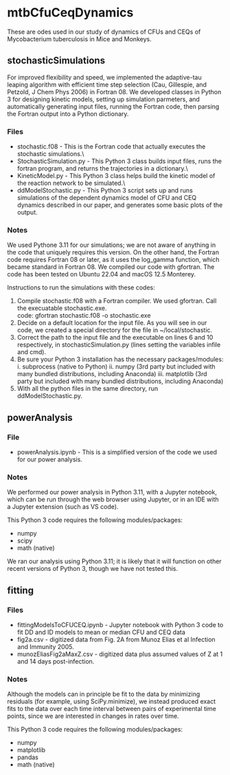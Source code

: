 # mtbCfuCeqDynamics
These are odes used in our study of dynamics of CFUs and CEQs of Mycobacterium tuberculosis in Mice and Monkeys.

## stochasticSimulations ##
For improved flexibility and speed, we implemented the adaptive-tau leaping algorithm with efficient time step selection (Cau, Gillespie, and Petzold, J Chem Phys 2006) in Fortran 08. We developed classes in Python 3 for designing kinetic models, setting up simulation parmeters, and automatically generating input files, running the Fortran code, then parsing the Fortran output into a Python dictionary.

### Files ###
* stochastic.f08 - This is the Fortran code that actually executes the stochastic simulations.\
* StochasticSimulation.py - This Python 3 class builds input files, runs the fortran program, and returns the trajectories in a dictionary.\
* KineticModel.py - This Python 3 class helps build the kinetic model of the reaction network to be simulated.\
* ddModelStochastic.py - This Python 3 script sets up and runs simulations of the dependent dynamics model of CFU and CEQ dynamics described in our paper, and generates some basic plots of the output.

### Notes ###

We used Pythone 3.11 for our simulations; we are not aware of anything in the code that uniquely requires this version. On the other hand, the Fortran code requires Fortran 08 or later, as it uses the log_gamma function, which became standard in Fortran 08. We compiled our code with gfortran. The code has been tested on Ubuntu 22.04 and macOS 12.5 Monterey.

Instructions to run the simulations with these codes:
1. Compile stochastic.f08 with a Fortran compiler. We used gfortran. Call the execuatable stochastic.exe.\
      code: gfortran stochastic.f08 -o stochastic.exe
2. Decide on a default location for the input file. As you will see in our code, we created a special directory for the file in ~/local/stochastic.
3. Correct the path to the input file and the executable on lines 6 and 10 respectively, in stochasticSimulation.py (lines setting the variables infile and cmd). 
4. Be sure your Python 3 installation has the necessary packages/modules:
  i. subprocess (native to Python)
  ii. numpy (3rd party but included with many bundled distributions, including Anaconda)
  iii. matplotlib (3rd party but included with many bundled distributions, including Anaconda)
5. With all the python files in the same directory, run ddModelStochastic.py.

## powerAnalysis ##

### File ###
* powerAnalysis.ipynb - This is a simplified version of the code we used for our power analysis.

### Notes ###

We performed our power analysis in Python 3.11, with a Jupyter notebook, which can be run through the web browser using Jupyter, or in an IDE with a Jupyter extension (such as VS code).

This Python 3 code requires the following modules/packages:
* numpy
* scipy
* math (native)

We ran our analysis using Python 3.11; it is likely that it will function on other recent versions of Python 3, though we have not tested this.

## fitting ##

### Files ###

* fittingModelsToCFUCEQ.ipynb - Jupyter notebook with Python 3 code to fit DD and ID models to mean or median CFU and CEQ data
* fig2a.csv  - digitized data from Fig. 2A from Munoz Elias et al Infection and Immunity 2005.
* munozEliasFig2aMaxZ.csv - digitized data plus assumed values of Z at 1 and 14 days post-infection.

### Notes ###

Although the models can in principle be fit to the data by minimizing residuals (for example, using SciPy.minimize), we instead produced exact fits to the data over each time interval between pairs of experimental time points, since we are interested in changes in rates over time.

This Python 3 code requires the following modules/packages:
* numpy
* matplotlib
* pandas
* math (native)
